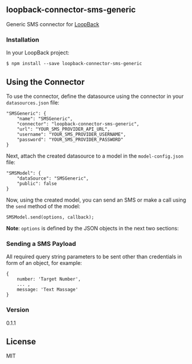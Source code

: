 ## loopback-connector-sms-generic

Generic SMS connector for [LoopBack](http://www.loopback.io)

### Installation

In your LoopBack project:
    
    $ npm install --save loopback-connector-sms-generic

## Using the Connector
To use the connector, define the datasource using the connector in your `datasources.json` file:
    
    "SMSGeneric": {
        "name": "SMSGeneric",
        "connector": "loopback-connector-sms-generic",
        "url": "YOUR_SMS_PROVIDER_API_URL",
        "username": "YOUR_SMS_PROVIDER_USERNAME",
        "password": "YOUR_SMS_PROVIDER_PASSWORD"
    }
  
Next, attach the created datasource to a model in the `model-config.json` file:

    "SMSModel": {
        "dataSource": "SMSGeneric",
        "public": false
    }
    
Now, using the created model, you can send an SMS or make a call using the `send` method of the model:
    
    SMSModel.send(options, callback);
    
**Note**: `options` is defined by the JSON objects in the next two sections:

### Sending a SMS Payload
All required query string parameters to be sent other than credentials in form of an object, for example:    
    
    {
        number: 'Target Number',
        ... ,
        message: 'Text Massage'
    }

### Version
0.1.1

License
----

MIT
